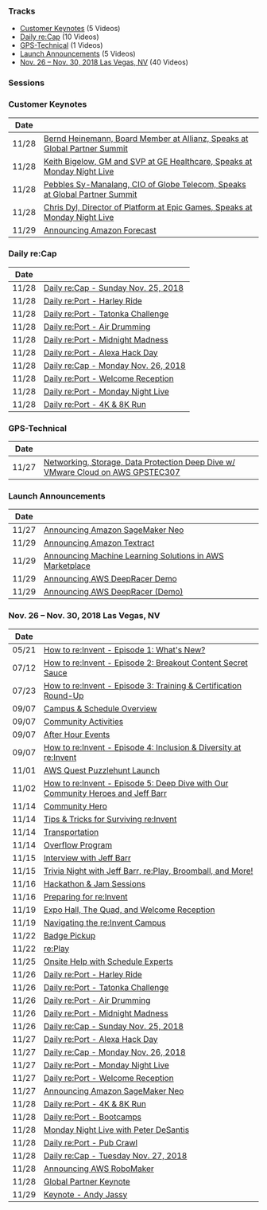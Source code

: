 


### Tracks

* [Customer Keynotes](#0) (5 Videos)
* [Daily re:Cap](#1) (10 Videos)
* [GPS-Technical](#2) (1 Videos)
* [Launch Announcements](#3) (5 Videos)
* [Nov. 26 – Nov. 30, 2018 Las Vegas, NV](#4) (40 Videos)







### Sessions


### Customer Keynotes <a name="0"></a>

| Date |       |
|-|-|
|11/28|<a href="https://www.youtube.com/watch?v=BOSIMpalcs8" target="_blank">Bernd Heinemann, Board Member at Allianz, Speaks at Global Partner Summit </a>| 
|11/28|<a href="https://www.youtube.com/watch?v=XiPd1y9ULic" target="_blank">Keith Bigelow, GM and SVP at GE Healthcare, Speaks at Monday Night Live </a>| 
|11/28|<a href="https://www.youtube.com/watch?v=iwIQNoarVas" target="_blank">Pebbles Sy-Manalang, CIO of Globe Telecom, Speaks at Global Partner Summit </a>| 
|11/28|<a href="https://www.youtube.com/watch?v=MCLrA401vHw" target="_blank">Chris Dyl, Director of Platform at Epic Games, Speaks at Monday Night Live </a>| 
|11/29|<a href="https://www.youtube.com/watch?v=_-2E8iDEqFY" target="_blank">Announcing Amazon Forecast </a>| 




### Daily re:Cap <a name="1"></a>

| Date |       |
|-|-|
|11/28|<a href="https://www.youtube.com/watch?v=aQL5CcDdU2U" target="_blank">Daily re:Cap - Sunday Nov. 25, 2018 </a>| 
|11/28|<a href="https://www.youtube.com/watch?v=fJJ44WaSviw" target="_blank">Daily re:Port - Harley Ride </a>| 
|11/28|<a href="https://www.youtube.com/watch?v=AI32-DDvmO4" target="_blank">Daily re:Port - Tatonka Challenge </a>| 
|11/28|<a href="https://www.youtube.com/watch?v=dx4jTmcKkp8" target="_blank">Daily re:Port - Air Drumming </a>| 
|11/28|<a href="https://www.youtube.com/watch?v=YjtwRqKLr6w" target="_blank">Daily re:Port - Midnight Madness </a>| 
|11/28|<a href="https://www.youtube.com/watch?v=EbOXY93zgYI" target="_blank">Daily re:Port - Alexa Hack Day </a>| 
|11/28|<a href="https://www.youtube.com/watch?v=ssTEC-M2PWk" target="_blank">Daily re:Cap - Monday Nov. 26, 2018 </a>| 
|11/28|<a href="https://www.youtube.com/watch?v=5g6FsBDTGIQ" target="_blank">Daily re:Port - Welcome Reception </a>| 
|11/28|<a href="https://www.youtube.com/watch?v=WNcJRyTwcB4" target="_blank">Daily re:Port - Monday Night Live </a>| 
|11/28|<a href="https://www.youtube.com/watch?v=QUBK3hIFfgg" target="_blank">Daily re:Port - 4K & 8K Run </a>| 




### GPS-Technical <a name="2"></a>

| Date |       |
|-|-|
|11/27|<a href="https://www.youtube.com/watch?v=-mSXdTJuiJg" target="_blank">Networking, Storage, Data Protection Deep Dive w/ VMware Cloud on AWS GPSTEC307 </a>| 




### Launch Announcements <a name="3"></a>

| Date |       |
|-|-|
|11/27|<a href="https://www.youtube.com/watch?v=RjhrugELYW8" target="_blank">Announcing Amazon SageMaker Neo </a>| 
|11/29|<a href="https://www.youtube.com/watch?v=PHX7q4pMGbo" target="_blank">Announcing Amazon Textract </a>| 
|11/29|<a href="https://www.youtube.com/watch?v=rAMg6I5Hp4M" target="_blank">Announcing Machine Learning Solutions in AWS Marketplace </a>| 
|11/29|<a href="https://www.youtube.com/watch?v=C1iJYz7oijo" target="_blank">Announcing AWS DeepRacer Demo </a>| 
|11/29|<a href="https://www.youtube.com/watch?v=dwUJVYEhxGM" target="_blank">Announcing AWS DeepRacer (Demo) </a>| 




### Nov. 26 – Nov. 30, 2018 Las Vegas, NV <a name="4"></a>

| Date |       |
|-|-|
|05/21|<a href="https://www.youtube.com/watch?v=_wT07_5Z8i8" target="_blank">How to re:Invent - Episode 1: What's New? </a>| 
|07/12|<a href="https://www.youtube.com/watch?v=pdnZOUDRXgQ" target="_blank">How to re:Invent - Episode 2: Breakout Content Secret Sauce </a>| 
|07/23|<a href="https://www.youtube.com/watch?v=OCffvjjGGT0" target="_blank">How to re:Invent - Episode 3: Training & Certification Round-Up </a>| 
|09/07|<a href="https://www.youtube.com/watch?v=P5LA2P3SpbI" target="_blank">Campus & Schedule Overview </a>| 
|09/07|<a href="https://www.youtube.com/watch?v=OBXv9KcXmwc" target="_blank">Community Activities </a>| 
|09/07|<a href="https://www.youtube.com/watch?v=Fe-PS2mA8_0" target="_blank">After Hour Events </a>| 
|09/07|<a href="https://www.youtube.com/watch?v=02ond0tHUPo" target="_blank">How to re:Invent - Episode 4: Inclusion & Diversity at re:Invent </a>| 
|11/01|<a href="https://www.youtube.com/watch?v=JOS_LD6mVzY" target="_blank">AWS Quest Puzzlehunt Launch </a>| 
|11/02|<a href="https://www.youtube.com/watch?v=cCj8nhFrXdQ" target="_blank">How to re:Invent - Episode 5: Deep Dive with Our Community Heroes and Jeff Barr </a>| 
|11/14|<a href="https://www.youtube.com/watch?v=qZWSwt71YFQ" target="_blank">Community Hero </a>| 
|11/14|<a href="https://www.youtube.com/watch?v=n_PtTv2R3Zw" target="_blank">Tips & Tricks for Surviving re:Invent </a>| 
|11/14|<a href="https://www.youtube.com/watch?v=lvRCSHWGUxU" target="_blank">Transportation </a>| 
|11/14|<a href="https://www.youtube.com/watch?v=xhv0Lqi6mFg" target="_blank">Overflow Program </a>| 
|11/15|<a href="https://www.youtube.com/watch?v=B7Du2Jmr1Bc" target="_blank">Interview with Jeff Barr </a>| 
|11/15|<a href="https://www.youtube.com/watch?v=4_V_6uFVJA8" target="_blank">Trivia Night with Jeff Barr, re:Play, Broomball, and More! </a>| 
|11/16|<a href="https://www.youtube.com/watch?v=pVmlJksOCLo" target="_blank">Hackathon & Jam Sessions </a>| 
|11/16|<a href="https://www.youtube.com/watch?v=kOI7hRHb8ww" target="_blank">Preparing for re:Invent </a>| 
|11/19|<a href="https://www.youtube.com/watch?v=p603k7dvQ-8" target="_blank">Expo Hall, The Quad, and Welcome Reception </a>| 
|11/19|<a href="https://www.youtube.com/watch?v=229qDUWYwXQ" target="_blank">Navigating the re:Invent Campus </a>| 
|11/22|<a href="https://www.youtube.com/watch?v=F4VGt6xOVpk" target="_blank">Badge Pickup </a>| 
|11/22|<a href="https://www.youtube.com/watch?v=GplG7NRMKdk" target="_blank">re:Play </a>| 
|11/25|<a href="https://www.youtube.com/watch?v=nfyNNrKicRo" target="_blank">Onsite Help with Schedule Experts </a>| 
|11/26|<a href="https://www.youtube.com/watch?v=fJJ44WaSviw" target="_blank">Daily re:Port - Harley Ride </a>| 
|11/26|<a href="https://www.youtube.com/watch?v=AI32-DDvmO4" target="_blank">Daily re:Port - Tatonka Challenge </a>| 
|11/26|<a href="https://www.youtube.com/watch?v=dx4jTmcKkp8" target="_blank">Daily re:Port - Air Drumming </a>| 
|11/26|<a href="https://www.youtube.com/watch?v=YjtwRqKLr6w" target="_blank">Daily re:Port - Midnight Madness </a>| 
|11/26|<a href="https://www.youtube.com/watch?v=aQL5CcDdU2U" target="_blank">Daily re:Cap - Sunday Nov. 25, 2018 </a>| 
|11/27|<a href="https://www.youtube.com/watch?v=EbOXY93zgYI" target="_blank">Daily re:Port - Alexa Hack Day </a>| 
|11/27|<a href="https://www.youtube.com/watch?v=ssTEC-M2PWk" target="_blank">Daily re:Cap - Monday Nov. 26, 2018 </a>| 
|11/27|<a href="https://www.youtube.com/watch?v=WNcJRyTwcB4" target="_blank">Daily re:Port - Monday Night Live </a>| 
|11/27|<a href="https://www.youtube.com/watch?v=5g6FsBDTGIQ" target="_blank">Daily re:Port - Welcome Reception </a>| 
|11/27|<a href="https://www.youtube.com/watch?v=RjhrugELYW8" target="_blank">Announcing Amazon SageMaker Neo </a>| 
|11/28|<a href="https://www.youtube.com/watch?v=QUBK3hIFfgg" target="_blank">Daily re:Port - 4K & 8K Run </a>| 
|11/28|<a href="https://www.youtube.com/watch?v=P0NxPK97xic" target="_blank">Daily re:Port - Bootcamps </a>| 
|11/28|<a href="https://www.youtube.com/watch?v=mDNHK-SzXEM" target="_blank">Monday Night Live with Peter DeSantis </a>| 
|11/28|<a href="https://www.youtube.com/watch?v=ThM_EXpnC4U" target="_blank">Daily re:Port - Pub Crawl </a>| 
|11/28|<a href="https://www.youtube.com/watch?v=R55wqHI5pZk" target="_blank">Daily re:Cap - Tuesday Nov. 27, 2018 </a>| 
|11/28|<a href="https://www.youtube.com/watch?v=sjxZAdm1utM" target="_blank">Announcing AWS RoboMaker </a>| 
|11/28|<a href="https://www.youtube.com/watch?v=7NJs7CsstHc" target="_blank">Global Partner Keynote </a>| 
|11/29|<a href="https://www.youtube.com/watch?v=ZOIkOnW640A" target="_blank">Keynote - Andy Jassy </a>| 






